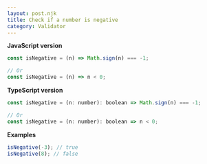 ```yaml
---
layout: post.njk
title: Check if a number is negative
category: Validator
---
```


**JavaScript version**

```js
const isNegative = (n) => Math.sign(n) === -1;

// Or
const isNegative = (n) => n < 0;
```

**TypeScript version**

```js
const isNegative = (n: number): boolean => Math.sign(n) === -1;

// Or
const isNegative = (n: number): boolean => n < 0;
```

**Examples**

```js
isNegative(-3); // true
isNegative(8); // false
```
